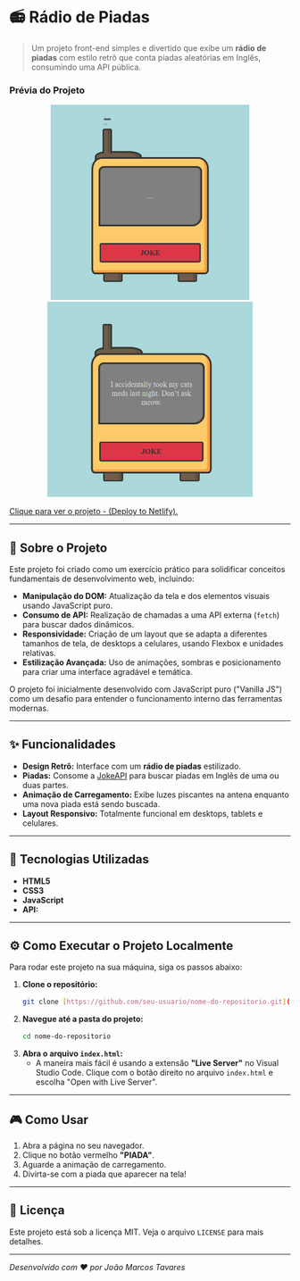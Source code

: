 # 📻 Rádio de Piadas

> Um projeto front-end simples e divertido que exibe um **rádio de piadas** com estilo retrô que conta piadas aleatórias em Inglês, consumindo uma API pública.

### Prévia do Projeto

<p align="center">
  <img src="Jokes%20API/assets/Buscando.png" alt="Rádio de Piadas buscando uma piada" width="auto" height="350px" style="display: inline-block; margin: 0 10px;">
  <img src="Jokes%20API/assets/Piada.png" alt="Rádio de Piadas exibindo uma piada" width="auto" height="350px" style="display: inline-block; margin: 0 10px;">
</p>

[Clique para ver o projeto - (Deploy to Netlify).](https://jm-joker-api.netlify.app/)

---

## 📜 Sobre o Projeto

Este projeto foi criado como um exercício prático para solidificar conceitos fundamentais de desenvolvimento web, incluindo:

* **Manipulação do DOM:** Atualização da tela e dos elementos visuais usando JavaScript puro.
* **Consumo de API:** Realização de chamadas a uma API externa (`fetch`) para buscar dados dinâmicos.
* **Responsividade:** Criação de um layout que se adapta a diferentes tamanhos de tela, de desktops a celulares, usando Flexbox e unidades relativas.
* **Estilização Avançada:** Uso de animações, sombras e posicionamento para criar uma interface agradável e temática.

O projeto foi inicialmente desenvolvido com JavaScript puro ("Vanilla JS") como um desafio para entender o funcionamento interno das ferramentas modernas.

---

## ✨ Funcionalidades

* **Design Retrô:** Interface com um **rádio de piadas** estilizado.
* **Piadas:** Consome a [JokeAPI](https://icanhazdadjoke.com/) para buscar piadas em Inglês de uma ou duas partes.
* **Animação de Carregamento:** Exibe luzes piscantes na antena enquanto uma nova piada está sendo buscada.
* **Layout Responsivo:** Totalmente funcional em desktops, tablets e celulares.

---

## 🚀 Tecnologias Utilizadas

* **HTML5**
* **CSS3**
* **JavaScript**
* **API:**

---

## ⚙️ Como Executar o Projeto Localmente

Para rodar este projeto na sua máquina, siga os passos abaixo:

1.  **Clone o repositório:**
    ```bash
    git clone [https://github.com/seu-usuario/nome-do-repositorio.git](https://github.com/seu-usuario/nome-do-repositorio.git)
    ```
2.  **Navegue até a pasta do projeto:**
    ```bash
    cd nome-do-repositorio
    ```
3.  **Abra o arquivo `index.html`:**
    * A maneira mais fácil é usando a extensão **"Live Server"** no Visual Studio Code. Clique com o botão direito no arquivo `index.html` e escolha "Open with Live Server".

---

## 🎮 Como Usar

1.  Abra a página no seu navegador.
2.  Clique no botão vermelho **"PIADA"**.
3.  Aguarde a animação de carregamento.
4.  Divirta-se com a piada que aparecer na tela!

---

## 📄 Licença

Este projeto está sob a licença MIT. Veja o arquivo `LICENSE` para mais detalhes.

---
_Desenvolvido com ❤️ por João Marcos Tavares_
